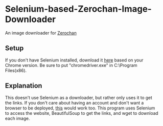 # Selenium-based-Zerochan-Image-Downloader
An image downloader for [Zerochan](https://zerochan.net/)

## Setup
If you don't have Selenium installed, download it [here](https://sites.google.com/a/chromium.org/chromedriver/downloads) based on your Chrome version.
Be sure to put "chromedriver.exe" in C:\Program Files(x86)\.

## Explanation
This doesn't use Selenium as a downloader, but rather only uses it to get the links. 
If you don't care about having an account and don't want a browser to be deployed, [this](https://github.com/HarvyJC/Zerochan-Image-Downloader) would work too.
This program uses Selenium to access the website, BeautifulSoup to get the links, and wget to download each image.
